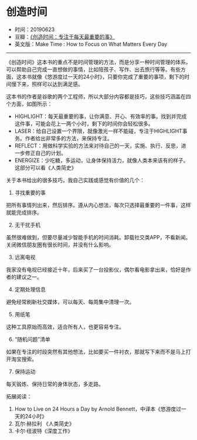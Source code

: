 # 创造时间

- 时间：20190623
- 豆瓣：[《创造时间：专注于每天最重要的事》](https://book.douban.com/subject/30419083/)
- 英文版：Make Time : How to Focus on What Matters Every Day

---

《创造时间》这本书的重点不是时间管理的方法，而是分享一种时间管理的体系，可以帮助自己完成一直想做的事情，比如陪孩子、写作、出去旅行等等。有些方面，这本书就像《悠游度过一天的24小时》，只要你完成了重要的事项，剩下的时间慢下来，照样可以达到满足感。

这本书的作者是谷歌的两个工程师，所以大部分内容都是技巧，这些技巧涵盖在四个方面，如图所示：


- HIGHLIGHT：每天最重要的事，让你满意、开心、有效率的事。找到并完成这件事，可能会花上一两个小时，剩下的时间你会轻松很多。
- LASER：给自己设置一个界限，就像激光一样不能碰，专注于HIGHLIGHT事务。作者给出非常多的方法，来保持专注。
- REFLECT：用做科学实验的方法来对待自己的一天，实施、执行、反思，进一步修正自己的计划。
- ENERGIZE：少吃糖，多运动，让身体保持活力，就像人类本来该有的样子。这部分可以看《人类简史》

关于本书给出的很多技巧，我自己实践或感觉有价值的几个：

1. 寻找重要的事

把所有事情列出来，然后排序。遵从内心想法，每次只选择最重要的一件事，这样就能完成排序。

2. 无干扰手机

虽然很难做到，但要尽量减少智能手机的时间消耗。卸载社交类APP，不看新闻。关闭微信朋友圈有很长时间，并没有什么影响。

3. 远离电视

我家没有电视已经接近十年，后来买了一台投影仪，偶尔看电影拿出来，恰好是作者的建议之一。

4. 定期处理信息

避免经常刷新社交媒体，可以每天、每周集中清理一次。

5. 用纸笔

这种工具原始而高效，适合所有人，也更容易专注。

6. “随机问题”清单

如果在专注的时段突然有其他想法，比如要买一件衬衣，那就写下来而不是马上打开淘宝搜索。

7. 保持运动

每天锻炼、保持日常的身体状态，多走路。

拓展阅读：

1. How to Live on 24 Hours a Day by Arnold Bennett，中译本《悠游度过一天的24小时》
2. 瓦尔·赫拉利 《人类简史》
3. 卡尔·纽波特《深度工作》